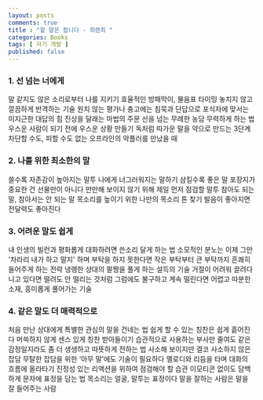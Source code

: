 ```yaml
---
layout: posts
comments: true
title : "할 말은 합니다 - 희렌최 "
categories: Books
tags: [ 자기 개발 ]
published: false
---
```


### 1. 선 넘는 너에게

말 같지도 않은 소리로부터 나를 지키기
효율적인 방패막이, 물음표
타이밍 놓치지 않고 깔끔하게 반격하는 기술
원치 않는 평가나 충고에는 침묵과 단답으로
포식자에 맞서는 미지근한 대답의 힘
진상을 달래는 마법의 주문
선을 넘는 무례한 농담 무력하게 하는 법
우스운 사람이 되기 전에 우스운 상황 만들기
독처럼 따가운 말을 약으로 만드는 3단계
차단할 수도, 피할 수도 없는 오프라인의 악플러를 만났을 때

### 2. 나를 위한 최소한의 말

쓸수록 자존감이 높아지는 말투
나에게 너그러워지는 말하기
삼킬수록 좋은 말
포장지가 중요한 건 선물만이 아니다
만만해 보이지 않기 위해 제일 먼저 점검할 말투
참아도 되는 말, 참아서는 안 되는 말
목소리를 높이기 위한 나만의 목소리 톤 찾기
발음이 좋아지면 전달력도 좋아진다

### 3. 어려운 말도 쉽게

내 인생의 빌런과 평화롭게 대화하려면
쓴소리 달게 하는 법
소모적인 분노는 이제 그만
'차라리 내가 하고 말지' 하며 부탁을 하지 못한다면
작은 부탁부터 큰 부탁까지 흔쾌히 들어주게 하는 전략
냉랭한 상대의 팔짱을 풀게 하는 설득의 기술
거절이 어려워 끌려다니고 있다면
떨려도 안 떨리는 것처럼
그럼에도 불구하고 계속 떨린다면
어렵고 따분한 소재, 흥미롭게 풀어가는 기술

### 4. 같은 말도 더 매력적으로

처음 만난 상대에게 특별한 관심의 말을 건네는 법
쉽게 할 수 있는 칭찬은 쉽게 흩어진다
머쓱하지 않게 센스 있게 칭찬 받아들이기
습관적으로 사용하는 부사만 줄여도
같은 감정일지라도 좀 더 생생하고 따뜻하게 전하는 법
사소해 보이지만 결코 사소하지 않은 잡담
무탈한 잡담을 위한 ‘아무 말’에도 기술이 필요하다
멜로디와 리듬을 타며 대화의 흐름에 올라타기
진정성 있는 리액션을 위하여 점검해야 할 습관
이모티콘 없이도 담백하게 문자에 표정을 담는 법
목소리는 얼굴, 말투는 표정이다
말을 잘하는 사람은 말을 잘 들어주는 사람
